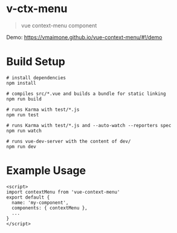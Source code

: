 # v-ctx-menu

> vue context-menu component

Demo: https://vmaimone.github.io/vue-context-menu/#!/demo

# Build Setup

```
# install dependencies
npm install

# compiles src/*.vue and builds a bundle for static linking
npm run build

# runs Karma with test/*.js
npm run test

# runs Karma with test/*.js and --auto-watch --reporters spec
npm run watch

# runs vue-dev-server with the content of dev/
npm run dev
```

# Example Usage
```
<script>
import contextMenu from 'vue-context-menu'
export default {
  name: 'my-component',
  components: { contextMenu },
  ...
}
</script>
```
